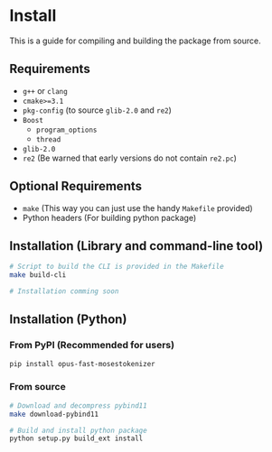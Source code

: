 # Install

This is a guide for compiling and building the package from source.

## Requirements

- `g++` or `clang`
- `cmake>=3.1`
- `pkg-config` (to source `glib-2.0` and `re2`)
- `Boost`
  - `program_options`
  - `thread`
- `glib-2.0`
- `re2` (Be warned that early versions do not contain `re2.pc`)

## Optional Requirements

- `make` (This way you can just use the handy `Makefile` provided)
- Python headers (For building python package)

## Installation (Library and command-line tool)

```sh
# Script to build the CLI is provided in the Makefile
make build-cli

# Installation comming soon
```

## Installation (Python)

### From PyPI (Recommended for users)

```sh
pip install opus-fast-mosestokenizer
```

### From source

```sh
# Download and decompress pybind11
make download-pybind11

# Build and install python package
python setup.py build_ext install
```
